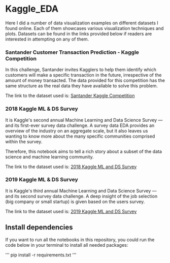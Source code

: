 # Kaggle_EDA

Here I did a number of data visualization examples on different datasets I found online. Each of them showcases
various visualization techniques and plots. Datasets can be found in the links provided below if readers are
interested in attempting on any of them.

### Santander Customer Transaction Prediction - Kaggle Competition

In this challenge, Santander invites Kagglers to help them identify which customers will make a specific
transaction in the future, irrespective of the amount of money transacted. The data provided for this competition
has the same structure as the real data they have available to solve this problem.

The link to the dataset used is: [Santander Kaggle Competition](https://www.kaggle.com/c/santander-customer-transaction-prediction/data)

### 2018 Kaggle ML & DS Survey

It is Kaggle's second annual Machine Learning and Data Science Survey ― and its first-ever survey data challenge. A survey data EDA provides an overview of the industry on an aggregate scale, but it also leaves us wanting to know more about the many specific communities comprised within the survey.

Therefore, this notebook aims to tell a rich story about a subset of the data science and machine learning community.

The link to the dataset used is: [2018 Kaggle ML and DS Survey](https://www.kaggle.com/kaggle/kaggle-survey-2018)

### 2019 Kaggle ML & DS Survey

It is Kaggle's third annual Machine Learning and Data Science Survey ― and its second survey data challenge. A deep insight of the job selection (big company or small startup) is given based on the users survey.

The link to the dataset used is: [2019 Kaggle ML and DS Survey](https://www.kaggle.com/kaggle/kaggle-survey-2019)

## Install dependencies
If you want to run all the notebooks in this repository, you could run the code below in your terminal to install all needed packages:

'''
pip install -r requirements.txt
'''


